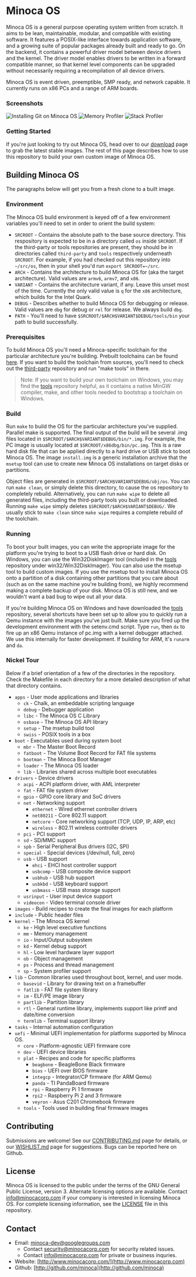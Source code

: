 # Minoca OS

Minoca OS is a general purpose operating system written from scratch. It aims to be lean, maintainable, modular, and compatible with existing software. It features a POSIX-like interface towards application software, and a growing suite of popular packages already built and ready to go. On the backend, it contains a powerful driver model between device drivers and the kernel. The driver model enables drivers to be written in a forward compatible manner, so that kernel level components can be upgraded without necessarily requiring a recompilation of all device drivers.

Minoca OS is event driven, preemptible, SMP ready, and network capable. It currently runs on x86 PCs and a range of ARM boards.

### Screenshots
![Installing Git on Minoca OS](doc/screenshots/InstallingGit.png)
![Memory Profiler](doc/screenshots/MemoryProfiler.png)
![Stack Profiler](doc/screenshots/StackProfiler.png)

### Getting Started
If you're just looking to try out Minoca OS, head over to our [download](https://www.minocacorp.com/download/) page to grab the latest stable images. The rest of this page describes how to use this repository to build your own custom image of Minoca OS.

## Building Minoca OS
The paragraphs below will get you from a fresh clone to a built image.

### Environment
The Minoca OS build environment is keyed off of a few environment variables you'll need to set in order to orient the build system:
 - `SRCROOT` - Contains the absolute path to the base source directory. This respository is expected to be in a directory called `os` inside `SRCROOT`. If the third-party or tools repositories are present, they should be in directories called `third-party` and `tools` respectively underneath `SRCROOT`. For example, if you had checked out this repository into `~/src/os`, then in your shell you'd run `export SRCROOT=~/src`.
 - `ARCH` - Contains the architecture to build Minoca OS for (aka the target architecture). Valid values are `armv6`, `armv7`, and `x86`.
 - `VARIANT` - Contains the architecture variant, if any. Leave this unset most of the time. Currently the only valid value is `q` for the `x86` architecture, which builds for the Intel Quark.
 - `DEBUG` - Describes whether to build Minoca OS for debugging or release. Valid values are `dbg` for debug or `rel` for release. We always build `dbg`.
 - `PATH` - You'll need to have `$SRCROOT/$ARCH$VARIANT$DEBUG/tools/bin` your path to build successfully.

### Prerequisites
To build Minoca OS you'll need a Minoca-specific toolchain for the particular architecture you're building. Prebuilt toolchains can be found [here](https://www.minocacorp.com/download/). If you want to build the toolchain from sources, you'll need to check out the [third-party](https://github.com/minoca/third-party) repository and run "make tools" in there.
> Note: If you want to build your own toolchain on Windows, you may find the [tools](https://github.com/minoca/tools) repository helpful, as it contains a native MinGW compiler, make, and other tools needed to bootstrap a toolchain on Windows.

### Build
Run `make` to build the OS for the particular architecture you've supplied. Parallel make is supported. The final output of the build will be several .img files located in `$SRCROOT/$ARCH$VARIANT$DEBUG/bin/*.img`. For example, the PC image is usually located at `$SRCROOT/x86dbg/bin/pc.img`. This is a raw hard disk file that can be applied directly to a hard drive or USB stick to boot Minoca OS. The image `install.img` is a generic installation archive that the `msetup` tool can use to create new Minoca OS installations on target disks or partitions.

Object files are generated in `$SRCROOT/$ARCH$VARIANT$DEBUG/obj/os`. You can run `make clean`, or simply delete this directory, to cause the os repository to completely rebuild. Alternatively, you can run `make wipe` to delete all generated files, including the third-party tools you built or downloaded. Running `make wipe` simply deletes `$SRCROOT/$ARCH$VARIANT$DEBUG/`. We usually stick to `make clean` since `make wipe` requires a complete rebuild of the toolchain.

### Running
To boot your built images, you can write the appropriate image for the platform you're trying to boot to a USB flash drive or hard disk. On Windows, you can use the Win32DiskImager tool (included in the [tools](https://github.com/minoca/tools) repository under win32/Win32DiskImager). You can also use the msetup tool to build custom images. If you use the msetup tool to install Minoca OS onto a partition of a disk containing other partitions that you care about (such as on the same machine you're building from), we highly recommend making a complete backup of your disk. Minoca OS is still new, and we wouldn't want a bad bug to wipe out all your data.

If you're building Minoca OS on Windows and have downloaded the [tools](https://github.com/minoca/tools) repository, several shortcuts have been set up to allow you to quickly run a Qemu instance with the images you've just built. Make sure you fired up the development environment with the setenv.cmd script. Type `run`, then `dx` to fire up an x86 Qemu instance of pc.img with a kernel debugger attached. We use this internally for faster development. If building for ARM, it's `runarm` and `da`.

### Nickel Tour
Below if a brief orientation of a few of the directories in the repository. Check the Makefile in each directory for a more detailed description of what that directory contains.
 * `apps` - User mode applications and libraries
   * `ck` - Chalk, an embeddable scripting language
   * `debug` - Debugger application
   * `libc` - The Minoca OS C Library
   * `osbase` - The Minoca OS API library
   * `setup` - The msetup build tool
   * `swiss` - POSIX tools in a box
 * `boot` - Executables used during system boot
   * `mbr` - The Master Boot Record
   * `fatboot` - The Volume Boot Record for FAT file systems
   * `bootman` - The Minoca Boot Manager
   * `loader` - The Minoca OS loader
   * `lib` - Libraries shared across multiple boot executables
 * `drivers` - Device drivers
   * `acpi` - ACPI platform driver, with AML interpreter
   * `fat` - FAT file system driver
   * `gpio` - GPIO core library and SoC drivers
   * `net` - Networking support
     * `ethernet` - Wired ethernet controller drivers
     * `net80211` - Core 802.11 support
     * `netcore` - Core networking support (TCP, UDP, IP, ARP, etc)
     * `wireless` - 802.11 wireless controller drivers
   * `pci` - PCI support
   * `sd` - SD/MMC support
   * `spb` - Serial Peripheral Bus drivers (I2C, SPI)
   * `special` - Special devices (/dev/null, full, zero)
   * `usb` - USB support
     * `ehci` - EHCI host controller support
     * `usbcomp` - USB composite device support
     * `usbhub` - USB hub support
     * `usbkbd` - USB keyboard support
     * `usbmass` - USB mass storage support
   * `usrinput` - User input device support
   * `videocon` - Video terminal console driver
 * `images` - Build recipes to create the final images for each platform
 * `include` - Public header files
 * `kernel` - The Minoca OS kernel
   * `ke` - High level executive functions
   * `mm` - Memory management
   * `io` - Input/Output subsystem
   * `kd` - Kernel debug support
   * `hl` - Low level hardware layer support
   * `ob` - Object management
   * `ps` - Process and thread management
   * `sp` - System profiler support
 * `lib` - Common libraries used throughout boot, kernel, and user mode.
   * `basevid` - Library for drawing text on a framebuffer
   * `fatlib` - FAT file system library
   * `im` - ELF/PE image library
   * `partlib` - Partition library
   * `rtl` - General runtime library, implements support like printf and date/time conversion
   * `termlib` - Terminal support library
 * `tasks` - Internal automation configuration
 * `uefi` - Minimal UEFI implementation for platforms supported by Minoca OS.
   * `core` - Platform-agnostic UEFI firmware core
   * `dev` - UEFI device libraries
   * `plat` - Recipes and code for specific platforms
     * `beagbone` - BeagleBone Black firmware
     * `bios` - UEFI over BIOS firmware
     * `integcp` - Integrator/CP firmware (for ARM Qemu)
     * `panda` - TI PandaBoard firmware
     * `rpi` - Raspberry Pi 1 firmware
     * `rpi2` - Raspberry Pi 2 and 3 firmware
     * `veyron` - Asus C201 Chromebook firmware
   * `tools` - Tools used in building final firmware images

## Contributing
Submissions are welcome! See our [CONTRIBUTING.md](CONTRIBUTING.md) page for details, or our [WISHLIST.md](WISHLIST.md) page for suggestions. Bugs can be reported here on Github.

## License
Minoca OS is licensed to the public under the terms of the GNU General Public License, version 3. Alternate licensing options are available. Contact info@minocacorp.com if your company is interested in licensing Minoca OS. For complete licensing information, see the [LICENSE](LICENSE) file in this repository.

## Contact
 * Email: minoca-dev@googlegroups.com
   * Contact security@minocacorp.com for security related issues.
   * Contact info@minocacorp.com for private or business inquries.
 * Website: [http://www.minocacorp.com/](http://www.minocacorp.com)
 * Github: [http://github.com/minoca](http://github.com/minoca)
